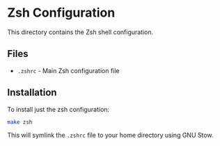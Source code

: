# Zsh Configuration

This directory contains the Zsh shell configuration.

## Files

- `.zshrc` - Main Zsh configuration file

## Installation

To install just the zsh configuration:

```bash
make zsh
```

This will symlink the `.zshrc` file to your home directory using GNU Stow.
